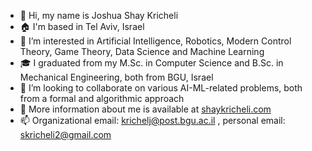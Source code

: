 - 👋 Hi, my name is Joshua Shay Kricheli
- 🏠 I'm based in Tel Aviv, Israel
- 👀 I’m interested in Artificial Intelligence, Robotics, Modern Control Theory, Game Theory, Data Science and Machine Learning
- 🎓 I graduated from my M.Sc. in Computer Science and B.Sc. in Mechanical Engineering, both from BGU, Israel
- 👐 I’m looking to collaborate on various AI-ML-related problems, both from a formal and algorithmic approach
- 🔗 More information about me is available at [shaykricheli.com](https://shaykricheli.com)
- 📫 Organizational email: krichelj@post.bgu.ac.il , personal email: skricheli2@gmail.com

<!---
krichelj/krichelj is a ✨ special ✨ repository because its `README.md` (this file) appears on your GitHub profile.
You can click the Preview link to take a look at your changes.
--->
